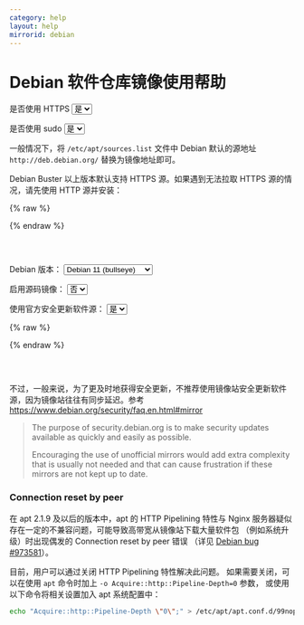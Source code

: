 ```yaml
---
category: help
layout: help
mirrorid: debian
---
```


# Debian 软件仓库镜像使用帮助

<form class="form-inline">
<div class="form-group">
	<label>是否使用 HTTPS</label>
	<select id="http-select" class="form-control content-select" data-target="#content-0,#content-1">
	  <option data-http_protocol="https://" selected>是</option>
	  <option data-http_protocol="http://">否</option>
	</select>
</div>
</form>


<form class="form-inline">
<div class="form-group">
	<label>是否使用 sudo</label>
	<select id="sudo-select" class="form-control content-select" data-target="#content-0,#content-1">
	  <option data-sudo="sudo " selected>是</option>
	  <option data-sudo="">否</option>
	</select>
</div>
</form>



一般情况下，将 `/etc/apt/sources.list` 文件中 Debian 默认的源地址 `http://deb.debian.org/` 替换为镜像地址即可。

Debian Buster 以上版本默认支持 HTTPS 源。如果遇到无法拉取 HTTPS 源的情况，请先使用 HTTP 源并安装：



{% raw %}
<script id="template-0" type="x-tmpl-markup">
{{sudo}}apt install apt-transport-https ca-certificates
</script>
{% endraw %}

<p></p>

<pre>
<code id="content-0" class="language-shell" data-template="#template-0" data-select="#http-select,#sudo-select">
</code>
</pre>




<form class="form-inline">
<div class="form-group">
  <label>Debian 版本：</label>
    <select id="select-1-0" class="form-control content-select" data-target="#content-1">
      <option data-release_name="bullseye" data-security="-security" data-is_sid="" data-has_backports="" data-has_nfw="" selected>Debian 11 (bullseye)</option>
      <option data-release_name="bookworm" data-security="-security" data-is_sid="" data-has_backports="" data-has_nfw=" non-free-firmware">Debian 12 (bookworm)</option>
      <option data-release_name="sid" data-security="-security" data-is_sid="# " data-has_backports="# " data-has_nfw=" non-free-firmware">sid</option>
      <option data-release_name="testing" data-security="-security" data-is_sid="" data-has_backports="" data-has_nfw=" non-free-firmware">testing</option>
      <option data-release_name="buster" data-security="/updates" data-is_sid="" data-has_backports="" data-has_nfw="">Debian 10 (buster)</option>
    </select>
</div>
</form>

<form class="form-inline">
<div class="form-group">
  <label>启用源码镜像：</label>
    <select id="select-1-1" class="form-control content-select" data-target="#content-1">
      <option data-enable_source="# " selected>否</option>
      <option data-enable_source="">是</option>
    </select>
</div>
</form>

<form class="form-inline">
<div class="form-group">
  <label>使用官方安全更新软件源：</label>
    <select id="select-1-2" class="form-control content-select" data-target="#content-1">
      <option data-security_mirror="# " data-security_official="" selected>是</option>
      <option data-security_mirror="" data-security_official="# ">否</option>
    </select>
</div>
</form>

{% raw %}
<script id="template-1" type="x-tmpl-markup">
# 默认注释了源码镜像以提高 apt update 速度，如有需要可自行取消注释
deb {{http_protocol}}{{mirror}}/ {{release_name}} main contrib non-free{{has_nfw}}
{{enable_source}}deb-src {{http_protocol}}{{mirror}}/ {{release_name}} main contrib non-free{{has_nfw}}

{{is_sid}}deb {{http_protocol}}{{mirror}}/ {{release_name}}-updates main contrib non-free{{has_nfw}}
{{is_sid}}{{enable_source}}deb-src {{http_protocol}}{{mirror}}/ {{release_name}}-updates main contrib non-free{{has_nfw}}

{{is_sid}}{{has_backports}}deb {{http_protocol}}{{mirror}}/ {{release_name}}-backports main contrib non-free{{has_nfw}}
{{is_sid}}{{has_backports}}{{enable_source}}deb-src {{http_protocol}}{{mirror}}/ {{release_name}}-backports main contrib non-free{{has_nfw}}

{{security_mirror}}{{is_sid}}deb {{http_protocol}}{{mirror}}-security {{release_name}}{{security}} main contrib non-free{{has_nfw}}
{{security_mirror}}{{is_sid}}{{enable_source}}deb-src {{http_protocol}}{{mirror}}-security {{release_name}}{{security}} main contrib non-free{{has_nfw}}

{{security_official}}{{is_sid}}deb {{http_protocol}}security.debian.org/debian-security {{release_name}}{{security}} main contrib non-free{{has_nfw}}
{{security_official}}{{is_sid}}{{enable_source}}deb-src {{http_protocol}}security.debian.org/debian-security {{release_name}}{{security}} main contrib non-free{{has_nfw}}
</script>
{% endraw %}

<p></p>

<pre>
<code id="content-1" class="language-properties" data-template="#template-1" data-select="#http-select,#sudo-select,#select-1-0,#select-1-1,#select-1-2">
</code>
</pre>


不过，一般来说，为了更及时地获得安全更新，不推荐使用镜像站安全更新软件源，因为镜像站往往有同步延迟。参考 https://www.debian.org/security/faq.en.html#mirror

> The purpose of security.debian.org is to make security updates available as quickly and easily as possible.
>
> Encouraging the use of unofficial mirrors would add extra complexity that is usually not needed and that can cause frustration if these mirrors are not kept up to date.

### Connection reset by peer

在 apt 2.1.9 及以后的版本中，apt 的 HTTP Pipelining 特性与 Nginx 服务器疑似存在一定的不兼容问题，可能导致高带宽从镜像站下载大量软件包
（例如系统升级）时出现偶发的 Connection reset by peer 错误
（详见 [Debian bug #973581](https://bugs.debian.org/cgi-bin/bugreport.cgi?bug=973581)）。

目前，用户可以通过关闭 HTTP Pipelining 特性解决此问题。
如果需要关闭，可以在使用 `apt` 命令时加上 `-o Acquire::http::Pipeline-Depth=0` 参数，
或使用以下命令将相关设置加入 apt 系统配置中：

```bash
echo "Acquire::http::Pipeline-Depth \"0\";" > /etc/apt/apt.conf.d/99nopipelining
```

